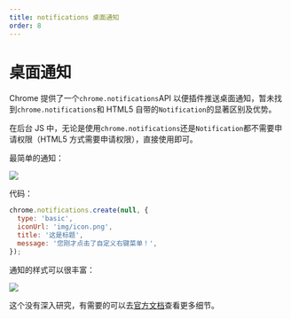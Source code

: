 ```yaml
---
title: notifications 桌面通知
order: 8
---
```


# 桌面通知

Chrome 提供了一个`chrome.notifications`API 以便插件推送桌面通知，暂未找到`chrome.notifications`和 HTML5 自带的`Notification`的显著区别及优势。

在后台 JS 中，无论是使用`chrome.notifications`还是`Notification`都不需要申请权限（HTML5 方式需要申请权限），直接使用即可。

最简单的通知：

![](https://gw.alipayobjects.com/zos/antfincdn/7Wr2xl56Kj/68a54883-ede3-4fbf-82b5-437c8d756ad3.png)

代码：

```js
chrome.notifications.create(null, {
  type: 'basic',
  iconUrl: 'img/icon.png',
  title: '这是标题',
  message: '您刚才点击了自定义右键菜单！',
});
```

通知的样式可以很丰富：

![](https://gw.alipayobjects.com/zos/antfincdn/6ZTYq63OJb/4e9101f0-68f5-4f5f-adba-713a3692c459.png)

这个没有深入研究，有需要的可以去[官方文档](https://developer.chrome.com/extensions/notifications)查看更多细节。
